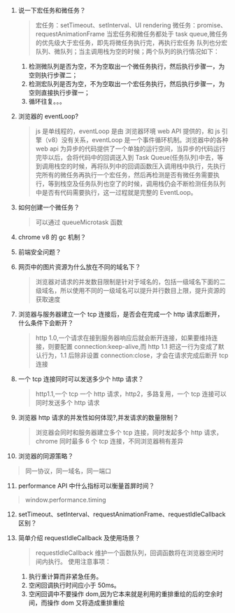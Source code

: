 1. 说一下宏任务和微任务？

   > 宏任务：setTimeout、setInterval、UI rendering
   > 微任务：promise、requestAnimationFrame
   > 当宏任务和微任务都处于 task queue,微任务的优先级大于宏任务，即先将微任务执行完，再执行宏任务
   > 队列也分宏队列、微队列；当主调用栈为空的时候；两个队列的执行情况如下：

   1. 检测微队列是否为空，不为空取出一个微任务执行，然后执行步骤一，为空则执行步骤二；
   2. 检测宏队列是否为空，不为空取出一个宏任务执行，然后执行步骤一，为空则直接执行步骤一；
   3. 循环往复。。。

2. 浏览器的 eventLoop?

   > js 是单线程的，eventLoop 是由 浏览器环境 web API 提供的，和 js 引擎（v8）没有关系，eventLoop 是一个事件循环机制。浏览器中的各种 web api 为异步的代码提供了一个单独的运行空间，当异步的代码运行完毕以后，会将代码中的回调送入到 Task Queue(任务队列)中去，等到调用栈空的时候，再将队列中的回调函数压入调用栈中执行，先执行完所有的微任务再执行一个宏任务，然后再检测是否有微任务需要执行，等到栈空及任务队列也空了的时候，调用栈仍会不断检测任务队列中是否有代码需要执行，这一过程就是完整的 EventLoop。

3. 如何创建一个微任务？

   > 可以通过 queueMicrotask 函数

4. chrome v8 的 gc 机制？

5. 前端安全问题？

6. 网页中的图片资源为什么放在不同的域名下？

   > 浏览器对请求的并发数目限制是针对于域名的，包括一级域名下面的二级域名，所以使用不同的一级域名可以提升并行数目上限，提升资源的获取速度

7. 浏览器与服务器建立一个 tcp 连接后，是否会在完成一个 http 请求后断开，什么条件下会断开？

   > http 1.0,一个请求在接到服务器响应后就会断开连接，如果要维持连接，则要配置 connection:keep-alive,而 http 1.1 把这一行为变成了默认行为，1.1 后除非设置 connection:close，才会在请求完成后断开 tcp 连接

8. 一个 tcp 连接同时可以发送多少个 http 请求？

   > http1.1,一个 tcp 一个 http 请求，http2，多路复用，一个 tcp 连接可以同时发送多个 http 请求

9. 浏览器 http 请求的并发性如何体现?,并发请求的数量限制？

   > 浏览器会同时和服务器建立多个 tcp 连接，同时发起多个 http 请求，chrome 同时最多 6 个 tcp 连接，不同浏览器稍有差异

10. 浏览器的同源策略？

> 同一协议，同一域名，同一端口

11. performance API 中什么指标可以衡量首屏时间？

> window.performance.timing

12. setTimeout、setInterval、requestAnimationFrame、requestIdleCallback 区别？

13. 简单介绍 requestIdleCallback 及使用场景？

    > requestIdleCallback 维护一个函数队列，回调函数将在浏览器空闲时间内执行。
    > 使用注意事项：

    1. 执行重计算而非紧急任务。
    2. 空闲回调执行时间应小于 50ms。
    3. 空闲回调中不要操作 dom,因为它本来就是利用的重排重绘的后的空余时间，而操作 dom 又将造成重排重绘

